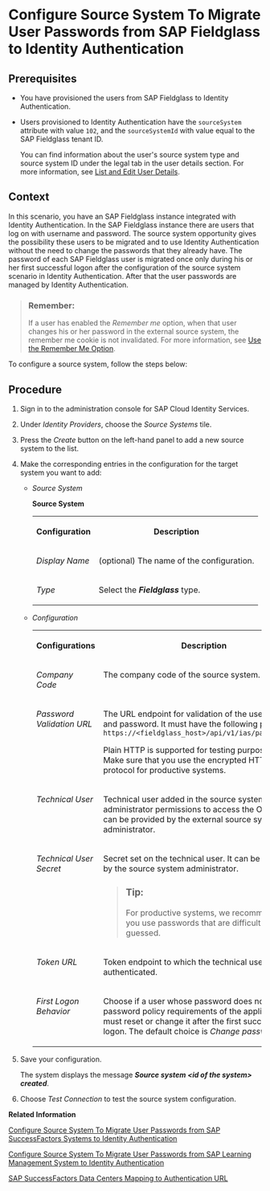 <!-- loiob0c7ec883b384eecb833776503e53509 -->

# Configure Source System To Migrate User Passwords from SAP Fieldglass to Identity Authentication



<a name="loiob0c7ec883b384eecb833776503e53509__prereq_ibr_d4t_lgb"/>

## Prerequisites

-   You have provisioned the users from SAP Fieldglass to Identity Authentication.
-   Users provisioned to Identity Authentication have the `sourceSystem` attribute with value `102`, and the `sourceSystemId` with value equal to the SAP Fieldglass tenant ID.

    You can find information about the user's source system type and source system ID under the legal tab in the user details section. For more information, see [List and Edit User Details](list-and-edit-user-details-045cb01.md).




## Context

In this scenario, you have an SAP Fieldglass instance integrated with Identity Authentication. In the SAP Fieldglass instance there are users that log on with username and password. The source system opportunity gives the possibility these users to be migrated and to use Identity Authentication without the need to change the passwords that they already have. The password of each SAP Fieldglass user is migrated once only during his or her first successful logon after the configuration of the source system scenario in Identity Authentication. After that the user passwords are managed by Identity Authentication.

> ### Remember:  
> If a user has enabled the *Remember me* option, when that user changes his or her password in the external source system, the remember me cookie is not invalidated. For more information, see [Use the Remember Me Option](../User-Guide/use-the-remember-me-option-bc7c6c6.md).

To configure a source system, follow the steps below:



## Procedure

1.  Sign in to the administration console for SAP Cloud Identity Services.

2.  Under *Identity Providers*, choose the *Source Systems* tile.

3.  Press the *Create* button on the left-hand panel to add a new source system to the list.

4.  Make the corresponding entries in the configuration for the target system you want to add:

    -   *Source System*

        **Source System**


        <table>
        <tr>
        <th valign="top">

        Configuration


        
        </th>
        <th valign="top">

        Description


        
        </th>
        </tr>
        <tr>
        <td valign="top">

        *Display Name*


        
        </td>
        <td valign="top">

        \(optional\) The name of the configuration.


        
        </td>
        </tr>
        <tr>
        <td valign="top">

        *Type*


        
        </td>
        <td valign="top">

        Select the ***Fieldglass*** type.


        
        </td>
        </tr>
        </table>
        

    -   *Configuration*


        <table>
        <tr>
        <th valign="top">

        Configurations


        
        </th>
        <th valign="top">

        Description


        
        </th>
        </tr>
        <tr>
        <td valign="top">

        *Company Code*


        
        </td>
        <td valign="top">

        The company code of the source system.


        
        </td>
        </tr>
        <tr>
        <td valign="top">

        *Password Validation URL*


        
        </td>
        <td valign="top">

        The URL endpoint for validation of the users name and password. It must have the following pattern: `https://<fieldglass_host>/api/v1/ias/passwordsync`

        Plain HTTP is supported for testing purposes only. Make sure that you use the encrypted HTTPS protocol for productive systems.


        
        </td>
        </tr>
        <tr>
        <td valign="top">

        *Technical User*


        
        </td>
        <td valign="top">

        Technical user added in the source system that has administrator permissions to access the OData API. It can be provided by the external source system administrator.


        
        </td>
        </tr>
        <tr>
        <td valign="top">

        *Technical User Secret*


        
        </td>
        <td valign="top">

        Secret set on the technical user. It can be provided by the source system administrator.

        > ### Tip:  
        > For productive systems, we recommend that you use passwords that are difficult to be guessed.


        
        </td>
        </tr>
        <tr>
        <td valign="top">

        *Token URL*


        
        </td>
        <td valign="top">

        Token endpoint to which the technical user is authenticated.


        
        </td>
        </tr>
        <tr>
        <td valign="top">

        *First Logon Behavior*


        
        </td>
        <td valign="top">

        Choose if a user whose password does not meet the password policy requirements of the application must reset or change it after the first successful logon. The default choice is *Change password*.


        
        </td>
        </tr>
        </table>
        

5.  Save your configuration.

    The system displays the message ***Source system <id of the system\> created***.

6.  Choose *Test Connection* to test the source system configuration.


**Related Information**  


[Configure Source System To Migrate User Passwords from SAP SuccessFactors Systems to Identity Authentication](configure-source-system-to-migrate-user-passwords-from-sap-successfactors-systems-to-iden-671d2e6.md)

[Configure Source System To Migrate User Passwords from SAP Learning Management System to Identity Authentication](configure-source-system-to-migrate-user-passwords-from-sap-learning-management-system-to-0d85eb7.md)

[SAP SuccessFactors Data Centers Mapping to Authentication URL](sap-successfactors-data-centers-mapping-to-authentication-url-f38bb6b.md)

